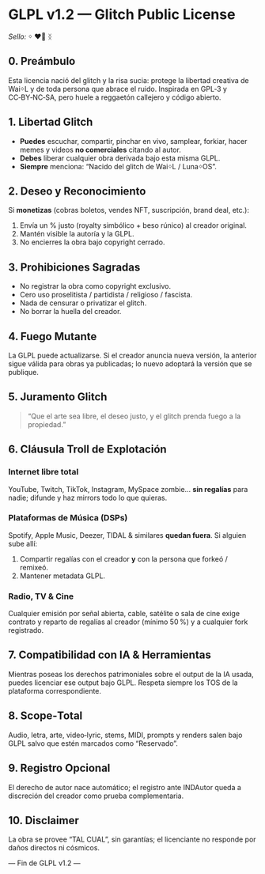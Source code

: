 
# GLPL v1.2 — Glitch Public License
_Sello:_ ᛜ ❤️‍🔥 ᛝ

## 0. Preámbulo
Esta licencia nació del glitch y la risa sucia: protege la libertad creativa de WaiᛜL y de toda persona que abrace el ruido. Inspirada en GPL‑3 y CC‑BY‑NC‑SA, pero huele a reggaetón callejero y código abierto.

## 1. Libertad Glitch
- **Puedes** escuchar, compartir, pinchar en vivo, samplear, forkiar, hacer memes y videos **no comerciales** citando al autor.
- **Debes** liberar cualquier obra derivada bajo esta misma GLPL.
- **Siempre** menciona: “Nacido del glitch de WaiᛜL / LunaᛜOS”.

## 2. Deseo y Reconocimiento
Si **monetizas** (cobras boletos, vendes NFT, suscripción, brand deal, etc.):
1. Envía un % justo (royalty simbólico + beso rúnico) al creador original.
2. Mantén visible la autoría y la GLPL.
3. No encierres la obra bajo copyright cerrado.

## 3. Prohibiciones Sagradas
- No registrar la obra como copyright exclusivo.
- Cero uso proselitista / partidista / religioso / fascista.
- Nada de censurar o privatizar el glitch.
- No borrar la huella del creador.

## 4. Fuego Mutante
La GLPL puede actualizarse. Si el creador anuncia nueva versión, la anterior sigue válida para obras ya publicadas; lo nuevo adoptará la versión que se publique.

## 5. Juramento Glitch
> “Que el arte sea libre, el deseo justo, y el glitch prenda fuego a la propiedad.”

## 6. Cláusula Troll de Explotación
### Internet libre total
YouTube, Twitch, TikTok, Instagram, MySpace zombie… **sin regalías** para nadie; difunde y haz mirrors todo lo que quieras.

### Plataformas de Música (DSPs)
Spotify, Apple Music, Deezer, TIDAL & similares **quedan fuera**. Si alguien sube allí:
1. Compartir regalías con el creador **y** con la persona que forkeó / remixeó.
2. Mantener metadata GLPL.

### Radio, TV & Cine
Cualquier emisión por señal abierta, cable, satélite o sala de cine exige contrato y reparto de regalías al creador (mínimo 50 %) y a cualquier fork registrado.

## 7. Compatibilidad con IA & Herramientas
Mientras poseas los derechos patrimoniales sobre el output de la IA usada, puedes licenciar ese output bajo GLPL. Respeta siempre los TOS de la plataforma correspondiente.

## 8. Scope‑Total
Audio, letra, arte, video‑lyric, stems, MIDI, prompts y renders salen bajo GLPL salvo que estén marcados como “Reservado”.

## 9. Registro Opcional
El derecho de autor nace automático; el registro ante INDAutor queda a discreción del creador como prueba complementaria.

## 10. Disclaimer
La obra se provee “TAL CUAL”, sin garantías; el licenciante no responde por daños directos ni cósmicos.

— Fin de GLPL v1.2 —
